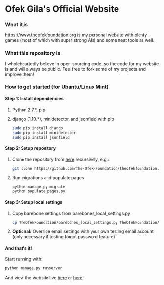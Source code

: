 # Ofek Gila's Official Website

### What it is
https://www.theofekfoundation.org is my personal website with plenty games (most of which with super strong AIs) and some neat tools as well.

### What this repository is
I wholeheartedly believe in open-sourcing code, so the code for my website is and will always be public. Feel free to fork some of my projects and improve them!

### How to get started (for Ubuntu/Linux Mint)

#### Step 1: Install dependencies

1. Python 2.7.*, pip
2. django (1.10.*), minidetector, and jsonfield with pip

	```bash
	sudo pip install django
	sudo pip install minidetector
	sudo pip install jsonfield
	```

#### Step 2: Setup repository

1. Clone the repository from [here][repo url] recursively, e.g.:

	```bash
	git clone https://github.com/The-Ofek-Foundation/theofekfoundation.org.git --recursive
	```

2. Run migrations and populate pages

	```bash
	python manage.py migrate
	python populate_pages.py
	```

#### Step 3: Setup local settings

1. Copy barebone settings from barebones_local_settings.py

	```bash
	cp TheOfekFoundation/barebones_local_settings.py TheOfekFoundation/local_settings.py
	```

2. **Optional:** Override email settings with your own testing email account (only necessary if testing forgot password feature)

#### And that's it!

Start running with:

```bash
python manage.py runserver
```

And view the website live [here](http://127.0.0.1:8000/) or [here](http://localhost:8000/)!

[repo url]:https://github.com/The-Ofek-Foundation/theofekfoundation.org "github repository"
